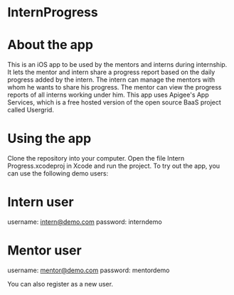 InternProgress
==============

About the app
=============
This is an iOS app to be used by the mentors and interns during internship. It lets the mentor and intern share a progress 
report based on the daily progress added by the intern. The intern can manage the mentors with whom he wants to share his progress. The mentor can view the progress reports of all interns working under him. 
This app uses Apigee's App Services, which is a free hosted version of the open source BaaS project called Usergrid. 

Using the app
=============
Clone the repository into your computer. Open the file Intern Progress.xcodeproj in Xcode and run the project.
To try out the app, you can use the following demo users:

  Intern user 
  ===========
  username: intern@demo.com
  password: interndemo

  Mentor user
  ===========
  username: mentor@demo.com
  password: mentordemo
  
You can also register as a new user.
